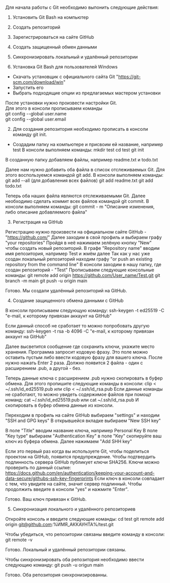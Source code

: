 Для начала работы с Git необходимо выпонить следующие действия:
1. Установить Git Bash на компьютер
2. Создать репозиторий
3. Зарегистрироваться на сайте GitHub
4. Создать защищенный обмен данными
5. Синхронизировать локальный и удалённый репозитории

1. Установка Git Bash для пользователей Windows
- Скачать установщик с официального сайта Git "https://git-scm.com/download/win"
- Запустить его
- Выбрать подходящие опции из предлагаемых мастером установки

После установки нужно произвести настройки Git.  
Для этого в консоли прописываем команды   
git config --global user.name  
git config --global user.email



2. Для создания репозитория необходимо прописать в консоли команду git init.

- Создадим папку на компьютере и присвоим ей название, например test
В консоли выполняем команды: 
mkdir test 
cd test
git init 

В созданную папку добавляем файлы, например readme.txt и todo.txt

Далее нам нужно добавить оба файла в список отслеживаемых Git. Для этого воспользуемся командой git add.
В консоли выполняем команды: 
git add --all (для добавления всех файлов)
git add readme.txt
git add todo.txt

Теперь оба наших файла являются отслеживаемыми Git. Далее необходимо сделать коммит всех файлов командой git commit.
В консоли выполняем команды:
git commit - m "Описание изменения, либо описание добавляемого файла"


3. Регистрация на GitHub

Регистрацию нужно произвести на официальном сайте GitHub - "https://github.com/"
Далее заходим в свой профиль и выбираем графу "your repositories"
Пройдя в неё нажимаем зелёную кнопку "New" чтобы создать новый репозиторий. 
В графе "Repository name" вводим имя репозитория, например Test и жмём далее
Так как у нас уже создан локальный репозиторий находим графу "or push an existing repository from the command line"
В консоли заходим в нашу папку, где создан репозиторий - "Test"
Прописываем следующие консольные команды: 
git remote add origin https://github.com/User_name/Test.git
  git branch -m main
  git push -u origin main

Готово. Мы создали удалённый репозиторий на GitHub.

4. Создание защищенного обмена данными с GitHub

В консоли прописываем следующую команду: 
ssh-keygen -t ed25519 -C "e-mail, к которому привязан аккаунт на GitHub"

Если данный способ не сработает то можно попробовать другую команду:
ssh-keygen -t rsa -b 4096 -C "e-mail, к которому привязан аккаунт на GitHub"

Далее высветится сообщение где сохранить ключи, укажите место хранения. 
Программа запросит кодовую фразу. 
Это поле можно оставить пустым либо ввести кодовую фразу для вашего ключа.
После нужно нажать Enter 2 раза. 
Должно появится 2 файла - один с расширением .pub, а другой - без.

Теперь данные ключа с расширением .pub нужно скопировать в буфер обмена. 
Для этого пропишите следующие команды в консоли:
clip < ~/.ssh/id_ed25519.pub
или
clip < ~/.ssh/id_rsa.pub
Если данные команды не сработают, то можно увидеть содержимое файлов при помощт команд:
cat ~/.ssh/id_ed25519.pub
или
cat ~/.ssh/id_rsa.pub
И скопировать в буфер обмена данные из консоли. 

Переходим в профиль на сайте GitHub выбираем "settings" и находим "SSH and GPG keys"
В открывшейся вкладке выбираем "New SSH key"

В поле "Title" вводим название ключа, например Personal Key
В поле "Key type" выбираем "Authentication Key"
в поле "Key" скопируйте ваш ключ из буфера обмена.
Далее нажимаем "Add SHH key"

Если это первый раз когда вы используете Git, чтобы поделиться проектом на GitHub, появится предупреждение. 
Чтобы подтвердить подлинность сервера GitHub публикует ключи SHA256. 
Ключи можно проверить по данный ссылке: https://docs.github.com/en/authentication/keeping-your-account-and-data-secure/githubs-ssh-key-fingerprints
Если ключ в консоли совпадает с тем, что увидите на сайте, значит сервер подлинный.
Чтобы продолжить введите в консоли "yes" и нажмите "Enter". 

Готово. Ваш ключ привязан к GitHub. 

5. Синхронизация локального и удалённого репозиториев

Откройте консоль и введите следующие команды: 
cd test
git remote add origin git@github.com:%ИМЯ_АККАУНТА%/test.git

Чтобы убедиться, что репозитории связаны введите команду в консоли:
git remote -v

Готово. Локальный и удалённый репозитории связаны. 

Чтобы синхронизировать оба репозитория необходимо ввести следующию команду:
git push -u origun main

Готово. Оба репозитория синхронизированны. 
